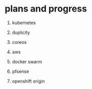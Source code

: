 # plans and progress 

1. kubernetes

2. duplicity

3. coreos

4. aws 

5. docker swarm

7. pfsense

8. openshift origin
